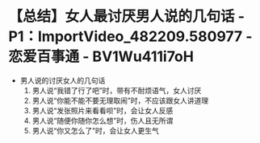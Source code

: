 # 【总结】女人最讨厌男人说的几句话 - P1：ImportVideo_482209.580977 - 恋爱百事通 - BV1Wu411i7oH

-   男人说的讨厌女人的几句话
    1.  男人说“我错了行了吧”时，带有不耐烦语气，女人讨厌
    2.  男人说“你能不能不要无理取闹”时，不应该跟女人讲道理
    3.  男人说“发张照片来看看呗”时，会让女人反感
    4.  男人说“随便你随你怎么想”时，伤人且无所谓
    5.  男人说“你又怎么了”时，会让女人更生气